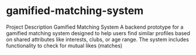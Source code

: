 # gamified-matching-system
Project Description Gamified Matching System A backend prototype for a gamified matching system designed to help users find similar profiles based on shared attributes like interests, clubs, or age range. The system includes functionality to check for mutual likes (matches) 
